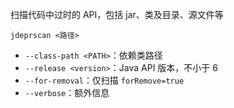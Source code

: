 扫描代码中过时的 API，包括 jar、类及目录、源文件等

```shell
jdeprscan <路径>
```

- `--class-path <PATH>`：依赖类路径
- `--release <version>`：Java API 版本，不小于 6
- `--for-removal`：仅扫描 `forRemove=true`
- `--verbose`：额外信息
